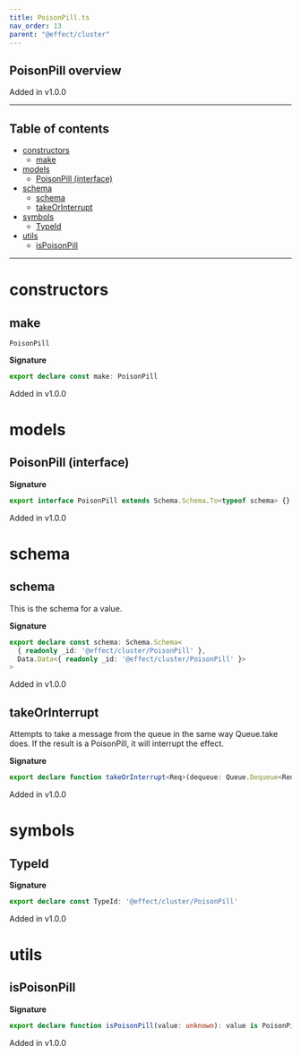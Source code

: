 ```yaml
---
title: PoisonPill.ts
nav_order: 13
parent: "@effect/cluster"
---
```


## PoisonPill overview

Added in v1.0.0

---

<h2 class="text-delta">Table of contents</h2>

- [constructors](#constructors)
  - [make](#make)
- [models](#models)
  - [PoisonPill (interface)](#poisonpill-interface)
- [schema](#schema)
  - [schema](#schema-1)
  - [takeOrInterrupt](#takeorinterrupt)
- [symbols](#symbols)
  - [TypeId](#typeid)
- [utils](#utils)
  - [isPoisonPill](#ispoisonpill)

---

# constructors

## make

`PoisonPill`

**Signature**

```ts
export declare const make: PoisonPill
```

Added in v1.0.0

# models

## PoisonPill (interface)

**Signature**

```ts
export interface PoisonPill extends Schema.Schema.To<typeof schema> {}
```

Added in v1.0.0

# schema

## schema

This is the schema for a value.

**Signature**

```ts
export declare const schema: Schema.Schema<
  { readonly _id: '@effect/cluster/PoisonPill' },
  Data.Data<{ readonly _id: '@effect/cluster/PoisonPill' }>
>
```

Added in v1.0.0

## takeOrInterrupt

Attempts to take a message from the queue in the same way Queue.take does.
If the result is a PoisonPill, it will interrupt the effect.

**Signature**

```ts
export declare function takeOrInterrupt<Req>(dequeue: Queue.Dequeue<Req | PoisonPill>): Effect.Effect<never, never, Req>
```

Added in v1.0.0

# symbols

## TypeId

**Signature**

```ts
export declare const TypeId: '@effect/cluster/PoisonPill'
```

Added in v1.0.0

# utils

## isPoisonPill

**Signature**

```ts
export declare function isPoisonPill(value: unknown): value is PoisonPill
```

Added in v1.0.0
